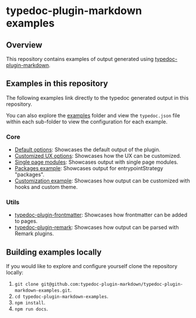 # typedoc-plugin-markdown examples

## Overview

This repository contains examples of output generated using [typedoc-plugin-markdown](https://typedoc-plugin-markdown.org).

## Examples in this repository

The following examples link directly to the typedoc generated output in this repository.

You can also explore the [examples](./examples) folder and view the `typedoc.json` file within each sub-folder to view the configuration for each example.

### Core

- [Default options](./examples/01-default-options-example/docs/README.md): Showcases the default output of the plugin.
- [Customized UX options](./examples/02-ux-options-example/docs/README.md): Showcases how the UX can be customized.
- [Single page modules](./examples/03-single-page-modules-example/docs/README.md): Showcases output with single page modules.
- [Packages example](./examples/05-packages-example/docs/README.md): Showcases output for entrypointStrategy "packages".
- [Customization example](./examples/06-customization-example/docs/README.md): Showcases how output can be customized with hooks and custom theme.

### Utils

- [typedoc-plugin-frontmatter](./examples/08-frontmatter-example/docs/README.md): Showcases how frontmatter can be added to pages.
- [typedoc-plugin-remark](./examples/09-remark-example/docs/README.md): Showcases how output can be parsed with Remark plugins.

<!--
### Themes and Integrations

- [typedoc-github-wiki-theme (opens in wiki tab ↗️)](../../wiki): Showcases output on GitHub Wiki pages.
- [typedoc-plugin-vitepress (opens in demo site ↗️)](../../wiki): Showcases output for VitePress docs generator..
- [docusaurus-plugin-typedoc (opens in demo site ↗️)](../../wiki): Showcases output for Docusaurus docs generator.
-->

## Building examples locally

If you would like to explore and configure yourself clone the repository locally:

1. `git clone git@github.com:typedoc-plugin-markdown/typedoc-plugin-markdown-examples.git`.
2. `cd typedoc-plugin-markdown-examples`.
3. `npm install`.
4. `npm run docs`.
